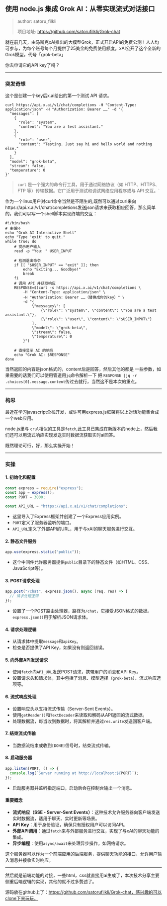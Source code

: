 ## 使用 node.js 集成 Grok AI：从零实现流式对话接口

> author: satoru_filkli
>
> 项目地址: https://github.com/satorufilkli/Grok-chat

就在前几天，由马斯克xAI推出的大模型Grok，正式开启API的免费公测！人人均可参与，为每个账号每个月提供了25美金的免费使用额度。xAI公开了这个全新的Grok模型，代号「grok-beta」

你去申请它的API key了吗？

---

### 突发奇想

这个是创建一个key后x.ai给出的第一个测试 API 请求。

```shell	
curl https://api.x.ai/v1/chat/completions -H "Content-Type: application/json" -H "Authorization: Bearer ……" -d '{
  "messages": [
    {
      "role": "system",
      "content": "You are a test assistant."
    },
    {
      "role": "user",
      "content": "Testing. Just say hi and hello world and nothing else."
    }
  ],
  "model": "grok-beta",
  "stream": false,
  "temperature": 0
}'
```

> `curl` 是一个强大的命令行工具，用于通过网络协议（如 HTTP、HTTPS、FTP 等）传输数据。它广泛用于测试和调试网络应用程序或与 API 交互。`

作为一个linux用户对curl命令当然是不陌生的,既然可以通过curl来向https://api.x.ai/v1/chat/completions发送json请求来获取相应回答，那么简单的，我们可以写一个shell脚本实现终端的交互：

```shell
#!/bin/bash
# 主循环
echo "Grok AI Interactive Shell"
echo "Type 'exit' to quit."
while true; do
    # 提示用户输入
    read -p "You: " USER_INPUT

    # 检测退出命令
    if [[ "$USER_INPUT" == "exit" ]]; then
        echo "Exiting... Goodbye!"
        break
    fi
    # 调用 API 并获取响应
    RESPONSE=$(curl -s https://api.x.ai/v1/chat/completions \
        -H "Content-Type: application/json" \
        -H "Authorization: Bearer ……（替换成你的key）" \
        -d "{
            \"messages\": [
                {\"role\": \"system\", \"content\": \"You are a test assistant.\"},
                {\"role\": \"user\", \"content\": \"$USER_INPUT\"}
            ],
            \"model\": \"grok-beta\",
            \"stream\": false,
            \"temperature\": 0
        }")

    # 直接显示 AI 的响应
    echo "Grok AI: $RESPONSE"
done

```

当然返回的内容是json格式的，content后是回答，然后其他的都是 一些参数，如果需要的话我们可以使用管道用`jq`命令解析一下 把 `RESPONSE |jq -r .choices[0].message.content`传过去就行，当然这不是本次的重点。

---

### 构思

最近在学习javascript全栈开发，或许可用express.js框架将以上对话功能集合成一个web应用。

node.js里与 `crul`相似的工具是`fetch`,此工具已集成在新版本的node上，然后我们还可以用流式响应实现发送实时数据流获取实时ai回答。

既然理论可行，好，那么实操开始！

---

### 实操

#### 1. **初始化和配置**
   ```javascript
   const express = require("express");
   const app = express();
   const PORT = 3000;
   
   const API_URL = "https://api.x.ai/v1/chat/completions";
   ```
   - 这里导入了Express框架并创建了一个Express应用实例。
   - `PORT`定义了服务器监听的端口。
   - `API_URL`定义了外部API的URL，用于与xAI的聊天服务进行交互。

#### 2. **静态文件服务**
   ```javascript
   app.use(express.static("public"));
   ```
   - 这个中间件允许服务器提供`public`目录下的静态文件（如HTML、CSS、JavaScript等）。

#### 3. **POST请求处理**

   ```javascript
   app.post("/chat", express.json(), async (req, res) => {
     // 请求处理逻辑
   });
   ```
   - 设置了一个POST路由处理器，路径为`/chat`，它接受JSON格式的数据。`express.json()`用于解析JSON请求体。

#### 4. **请求处理逻辑**
   - 从请求体中提取`message`和`apiKey`。
   - 检查是否提供了API Key，如果没有则返回错误。

#### 5. **向外部API发送请求**
   - 使用`fetch`向`API_URL`发送POST请求，携带用户的消息和API Key。
   - 设置请求头和请求体，其中包括了消息、模型选择（`grok-beta`）、流式响应选项等。

#### 6. **流式响应处理**
   - 设置响应头以支持流式传输（Server-Sent Events）。
   - 使用`getReader()`和`TextDecoder`来读取和解码从API返回的流式数据。
   - 处理数据流，每当收到数据时，将其解析并通过`res.write`发送回客户端。

#### 7. **结束流式传输**
   - 当数据流结束或收到`[DONE]`信号时，结束流式传输。

#### 8. **启动服务器**
   ```javascript
   app.listen(PORT, () => {
     console.log(`Server running at http://localhost:${PORT}`);
   });
   ```
   - 启动服务器并监听指定端口，启动后会在控制台输出一个消息。

#### 重要概念

- **流式响应（SSE - Server-Sent Events）**：这种技术允许服务器向客户端发送实时数据流，适用于聊天、实时更新等场景。
- **API Key**：用于身份验证，确保只有授权用户可以访问API。
- **外部API调用**：通过`fetch`来与外部服务进行交互，实现了与xAI的聊天功能的集成。
- **异步编程**：使用`async/await`来处理异步操作，如网络请求。

这个服务器可以作为一个前端应用的后端服务，提供聊天功能的接口，允许用户输入消息并接收实时响应。

---

然后就是前端功能的对接，一些html，css就直接用ai生成了，本次技术分享主要侧重后端逻辑的实现，其他的就不过多赘述了。

源码放在github上了：https://github.com/satorufilkli/Grok-chat，感兴趣的可以clone下来玩玩。